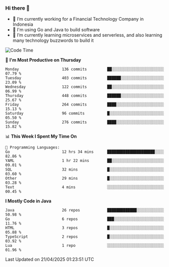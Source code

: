 ### Hi there 👋

<!--
**mazzama/mazzama** is a ✨ _special_ ✨ repository because its `README.md` (this file) appears on your GitHub profile.

Here are some ideas to get you started:

- 🔭 I’m currently working on ...
- 🌱 I’m currently learning ...
- 👯 I’m looking to collaborate on ...
- 🤔 I’m looking for help with ...
- 💬 Ask me about ...
- 📫 How to reach me: ...
- 😄 Pronouns: ...
- ⚡ Fun fact: ...
-->

- 🔭 I’m currently working for a Financial Technology Company in Indonesia
- :gun: I'm using Go and Java to build software
- 🌱 I’m currently learning microservices and serverless, and also learning many technology buzzwords to build it

<!--START_SECTION:waka-->
![Code Time](http://img.shields.io/badge/Code%20Time-3%2C854%20hrs%2027%20mins-blue)

📅 **I'm Most Productive on Thursday** 

```text
Monday                   136 commits         ██░░░░░░░░░░░░░░░░░░░░░░░   07.79 % 
Tuesday                  403 commits         ██████░░░░░░░░░░░░░░░░░░░   23.09 % 
Wednesday                122 commits         ██░░░░░░░░░░░░░░░░░░░░░░░   06.99 % 
Thursday                 448 commits         ██████░░░░░░░░░░░░░░░░░░░   25.67 % 
Friday                   264 commits         ████░░░░░░░░░░░░░░░░░░░░░   15.13 % 
Saturday                 96 commits          █░░░░░░░░░░░░░░░░░░░░░░░░   05.50 % 
Sunday                   276 commits         ████░░░░░░░░░░░░░░░░░░░░░   15.82 % 
```


📊 **This Week I Spent My Time On** 

```text
💬 Programming Languages: 
Go                       12 hrs 34 mins      █████████████████████░░░░   82.86 % 
YAML                     1 hr 22 mins        ██░░░░░░░░░░░░░░░░░░░░░░░   09.01 % 
SQL                      32 mins             █░░░░░░░░░░░░░░░░░░░░░░░░   03.60 % 
Other                    29 mins             █░░░░░░░░░░░░░░░░░░░░░░░░   03.28 % 
Text                     4 mins              ░░░░░░░░░░░░░░░░░░░░░░░░░   00.45 % 
```

**I Mostly Code in Java** 

```text
Java                     26 repos            █████████████░░░░░░░░░░░░   50.98 % 
Go                       6 repos             ███░░░░░░░░░░░░░░░░░░░░░░   11.76 % 
HTML                     3 repos             █░░░░░░░░░░░░░░░░░░░░░░░░   05.88 % 
TypeScript               2 repos             █░░░░░░░░░░░░░░░░░░░░░░░░   03.92 % 
Lua                      1 repo              ░░░░░░░░░░░░░░░░░░░░░░░░░   01.96 % 
```




 Last Updated on 21/04/2025 01:23:51 UTC
<!--END_SECTION:waka-->
